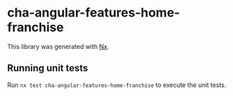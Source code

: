 # cha-angular-features-home-franchise

This library was generated with [Nx](https://nx.dev).

## Running unit tests

Run `nx test cha-angular-features-home-franchise` to execute the unit tests.

